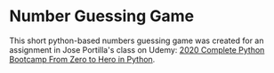 # Number Guessing Game

This short python-based numbers guessing game was created for an assignment in Jose Portilla's class on Udemy: [2020 Complete Python Bootcamp From Zero to Hero in Python](https://www.udemy.com/course/complete-python-bootcamp/). 



